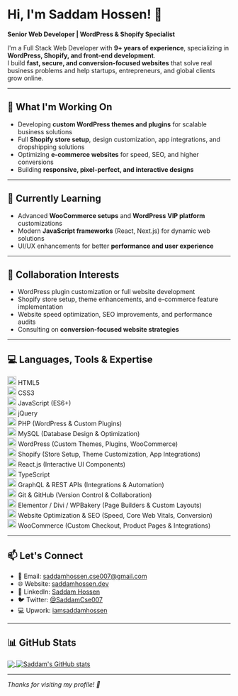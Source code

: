 # Hi, I'm Saddam Hossen! 👋
**Senior Web Developer | WordPress & Shopify Specialist**

I'm a Full Stack Web Developer with **9+ years of experience**, specializing in **WordPress, Shopify, and front-end development**.  
I build **fast, secure, and conversion-focused websites** that solve real business problems and help startups, entrepreneurs, and global clients grow online.

---

## 🔭 What I'm Working On
- Developing **custom WordPress themes and plugins** for scalable business solutions  
- Full **Shopify store setup**, design customization, app integrations, and dropshipping solutions  
- Optimizing **e-commerce websites** for speed, SEO, and higher conversions  
- Building **responsive, pixel-perfect, and interactive designs**  

---

## 🌱 Currently Learning
- Advanced **WooCommerce setups** and **WordPress VIP platform** customizations  
- Modern **JavaScript frameworks** (React, Next.js) for dynamic web solutions  
- UI/UX enhancements for better **performance and user experience**  

---

## 🤝 Collaboration Interests
- WordPress plugin customization or full website development  
- Shopify store setup, theme enhancements, and e-commerce feature implementation  
- Website speed optimization, SEO improvements, and performance audits  
- Consulting on **conversion-focused website strategies**  

---

## 💻 Languages, Tools & Expertise
<code><img height="20" src="https://img.icons8.com/color/48/000000/html-5.png"></code> HTML5  
<code><img height="20" src="https://img.icons8.com/color/48/000000/css3.png"></code> CSS3  
<code><img height="20" src="https://img.icons8.com/color/48/000000/javascript.png"></code> JavaScript (ES6+)  
<code><img height="20" src="https://img.icons8.com/ios-filled/50/000000/jquery.png"></code> jQuery  
<code><img height="20" src="https://img.icons8.com/color/48/000000/php.png"></code> PHP (WordPress & Custom Plugins)  
<code><img height="20" src="https://img.icons8.com/color/48/000000/mysql.png"></code> MySQL (Database Design & Optimization)  
<code><img height="20" src="https://img.icons8.com/color/48/000000/wordpress.png"></code> WordPress (Custom Themes, Plugins, WooCommerce)  
<code><img height="20" src="https://img.icons8.com/color/48/000000/shopify.png"></code> Shopify (Store Setup, Theme Customization, App Integrations)  
<code><img height="20" src="https://img.icons8.com/color/48/000000/react-native.png"></code> React.js (Interactive UI Components)  
<code><img height="20" src="https://img.icons8.com/color/48/000000/typescript.png"></code> TypeScript  
<code><img height="20" src="https://img.icons8.com/color/48/000000/graphql.png"></code> GraphQL & REST APIs (Integrations & Automation)  
<code><img height="20" src="https://img.icons8.com/color/48/000000/git.png"></code> Git & GitHub (Version Control & Collaboration)  
<code><img height="20" src="https://img.icons8.com/color/48/000000/elementor.png"></code> Elementor / Divi / WPBakery (Page Builders & Custom Layouts)  
<code><img height="20" src="https://img.icons8.com/color/48/000000/seo.png"></code> Website Optimization & SEO (Speed, Core Web Vitals, Conversion)  
<code><img height="20" src="https://img.icons8.com/color/48/000000/woocommerce.png"></code> WooCommerce (Custom Checkout, Product Pages & Integrations)  


---

## 📫 Let's Connect
- 📧 Email: [saddamhossen.cse007@gmail.com](mailto:saddamhossen.cse007@gmail.com)  
- 🌐 Website: [saddamhossen.dev](https://saddamhossen.dev)  
- 💼 LinkedIn: [Saddam Hossen](https://linkedin.com/in/saddam-hossen-a8562b131)  
- 🐦 Twitter: [@SaddamCse007](https://twitter.com/SaddamCse007)  
- 💻 Upwork: [iamsaddamhossen](https://www.upwork.com/freelancers/~016d4dac9eb588f3e7)  

---

## 📊 GitHub Stats
<a href="https://github.com/iamsaddamhossen">
  <img align="center" src="https://github-readme-stats.vercel.app/api/top-langs/?username=iamsaddamhossen&theme=radical&layout=compact&langs_count=8" />
</a>
<a href="https://github.com/iamsaddamhossen">
  <img align="center" src="https://github-readme-stats.vercel.app/api?username=iamsaddamhossen&show_icons=true&theme=radical&count_private=true&hide_title=false" alt="Saddam's GitHub stats"/>
</a>


---

_Thanks for visiting my profile! 🚀_
